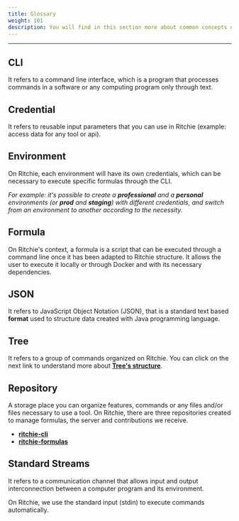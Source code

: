 ```yaml
---
title: Glossary
weight: 101
description: You will find in this section more about common concepts on development field.
---
```


---

## CLI

It refers to a command line interface, which is a program that processes commands in a software or any computing program only through text. 

## Credential

It refers to reusable input parameters that you can use in Ritchie \(example: access data for any tool or api\).

## Environment

On Ritchie, each environment will have its own credentials, which can be necessary to execute specific formulas through the CLI.   
  
_For example: it's possible to create a **professional** and a **personal** environments \(or **prod** and **staging**\) with different credentials, and switch from an environment to another according to the necessity._

## Formula

On Ritchie's context, a formula is a script that can be executed through a command line once it has been adapted to Ritchie structure. It allows the user to execute it locally or through Docker and with its necessary dependencies.

## JSON

It refers to JavaScript Object Notation \(JSON\), that is a standard text based **format** used to structure data created with Java programming language.

## Tree

It refers to a group of commands organized on Ritchie. You can click on the next link to understand more about [**Tree's structure**](key-concepts#command-tree).

## Repository

A storage place you can organize features, commands or any files and/or files necessary to use a tool. On Ritchie, there are three repositories created to manage formulas, the server and contributions we receive.

* [**ritchie-cli**](https://github.com/ZupIT/ritchie-cli)
* [**ritchie-formulas**](https://github.com/ZupIT/ritchie-formulas)

## Standard Streams

It refers to a communication channel that allows input and output interconnection between a computer program and its environment.

On Ritchie, we use the standard input \(stdin\) to execute commands automatically.
